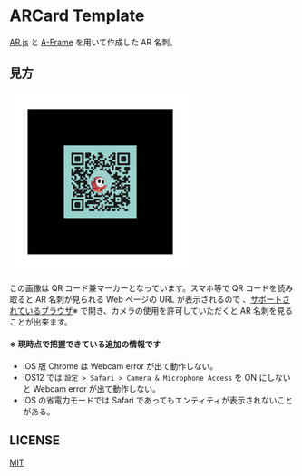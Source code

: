 # ARCard Template

[AR.js](https://github.com/jeromeetienne/AR.js) と
[A-Frame](https://github.com/aframevr/aframe/) を用いて作成した AR 名刺。

## 見方

<img src="https://github.com/5ebec/arcard/blob/master/src/assets/marker/marker.png" width="320">

この画像は QR コード兼マーカーとなっています。スマホ等で QR コードを読み取ると
AR 名刺が見られる Web ページの URL が表示されるので
、[サポートされているブラウザ](https://github.com/jeromeetienne/AR.js/#browser-support)※
で開き、カメラの使用を許可していただくと AR 名刺を見ることが出来ます。

#### ※ 現時点で把握できている追加の情報です

- iOS 版 Chrome は Webcam error が出て動作しない。
- iOS12 では `設定 > Safari > Camera & Microphone Access` を ON にしないと
  Webcam error が出て動作しない。
- iOS の省電力モードでは Safari であってもエンティティが表示されないことがある。

## LICENSE

[MIT](LICENSE)
